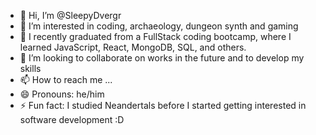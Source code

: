 - 👋 Hi, I’m @SleepyDvergr
- 👀 I’m interested in coding, archaeology, dungeon synth and gaming
- 🌱 I recently graduated from a FullStack coding bootcamp, where I learned JavaScript, React, MongoDB, SQL, and others.
- 💞️ I’m looking to collaborate on works in the future and to develop my skills
- 📫 How to reach me ...
- 😄 Pronouns: he/him
- ⚡ Fun fact: I studied Neandertals before I started getting interested in software development :D

<!---
SleepyDvergr/SleepyDvergr is a ✨ special ✨ repository because its `README.md` (this file) appears on your GitHub profile.
You can click the Preview link to take a look at your changes.
--->
